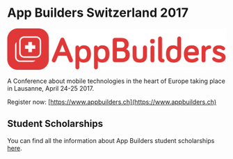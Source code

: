 # App Builders Switzerland 2017

<p align="center"><img src ="images/logo.png" width="600px"/></p>


A Conference about mobile technologies in the heart of Europe taking place in Lausanne, April 24-25 2017.


Register now: [https://www.appbuilders.ch](https://www.appbuilders.ch)

## Student Scholarships

You can find all the information about App Builders student scholarships [here](https://github.com/swissmobidevs/appbuilders17/blob/master/scholarship/).